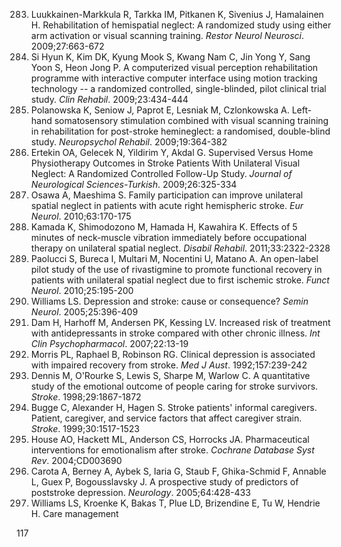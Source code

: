 283) Luukkainen-Markkula R, Tarkka IM, Pitkanen K, Sivenius J, Hamalainen H. Rehabilitation of hemispatial neglect: A randomized study using either arm activation or visual scanning training. *Restor Neurol Neurosci*. 2009;27:663-672
284) Si Hyun K, Kim DK, Kyung Mook S, Kwang Nam C, Jin Yong Y, Sang Yoon S, Heon Jong P. A computerized visual perception rehabilitation programme with interactive computer interface using motion tracking technology -- a randomized controlled, single-blinded, pilot clinical trial study. *Clin Rehabil*. 2009;23:434-444
285) Polanowska K, Seniow J, Paprot E, Lesniak M, Czlonkowska A. Left-hand somatosensory stimulation combined with visual scanning training in rehabilitation for post-stroke hemineglect: a randomised, double-blind study. *Neuropsychol Rehabil*. 2009;19:364-382
286) Ertekin OA, Gelecek N, Yildirim Y, Akdal G. Supervised Versus Home Physiotherapy Outcomes in Stroke Patients With Unilateral Visual Neglect: A Randomized Controlled Follow-Up Study. *Journal of Neurological Sciences-Turkish*. 2009;26:325-334
287) Osawa A, Maeshima S. Family participation can improve unilateral spatial neglect in patients with acute right hemispheric stroke. *Eur Neurol*. 2010;63:170-175
288) Kamada K, Shimodozono M, Hamada H, Kawahira K. Effects of 5 minutes of neck-muscle vibration immediately before occupational therapy on unilateral spatial neglect. *Disabil Rehabil*. 2011;33:2322-2328
289) Paolucci S, Bureca I, Multari M, Nocentini U, Matano A. An open-label pilot study of the use of rivastigmine to promote functional recovery in patients with unilateral spatial neglect due to first ischemic stroke. *Funct Neurol*. 2010;25:195-200
290) Williams LS. Depression and stroke: cause or consequence? *Semin Neurol*. 2005;25:396-409
291) Dam H, Harhoff M, Andersen PK, Kessing LV. Increased risk of treatment with antidepressants in stroke compared with other chronic illness. *Int Clin Psychopharmacol*. 2007;22:13-19
292) Morris PL, Raphael B, Robinson RG. Clinical depression is associated with impaired recovery from stroke. *Med J Aust*. 1992;157:239-242
293) Dennis M, O'Rourke S, Lewis S, Sharpe M, Warlow C. A quantitative study of the emotional outcome of people caring for stroke survivors. *Stroke*. 1998;29:1867-1872
294) Bugge C, Alexander H, Hagen S. Stroke patients' informal caregivers. Patient, caregiver, and service factors that affect caregiver strain. *Stroke*. 1999;30:1517-1523
295) House AO, Hackett ML, Anderson CS, Horrocks JA. Pharmaceutical interventions for emotionalism after stroke. *Cochrane Database Syst Rev*. 2004;CD003690
296) Carota A, Berney A, Aybek S, Iaria G, Staub F, Ghika-Schmid F, Annable L, Guex P, Bogousslavsky J. A prospective study of predictors of poststroke depression. *Neurology*. 2005;64:428-433
297) Williams LS, Kroenke K, Bakas T, Plue LD, Brizendine E, Tu W, Hendrie H. Care management

<PAGE>117